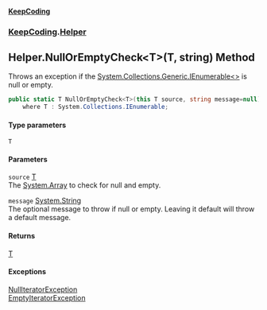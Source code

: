 #### [KeepCoding](index.md 'index')
### [KeepCoding](KeepCoding.md 'KeepCoding').[Helper](Helper.md 'KeepCoding.Helper')
## Helper.NullOrEmptyCheck&lt;T&gt;(T, string) Method
Throws an exception if the [System.Collections.Generic.IEnumerable&lt;&gt;](https://docs.microsoft.com/en-us/dotnet/api/System.Collections.Generic.IEnumerable-1 'System.Collections.Generic.IEnumerable`1') is null or empty.  
```csharp
public static T NullOrEmptyCheck<T>(this T source, string message=null)
    where T : System.Collections.IEnumerable;
```
#### Type parameters
<a name='KeepCoding.Helper.NullOrEmptyCheck.T.(T.string).T'></a>
`T`  
  
#### Parameters
<a name='KeepCoding.Helper.NullOrEmptyCheck.T.(T.string).source'></a>
`source` [T](Helper.NullOrEmptyCheck.xDH6mzizch.P3V3r6GQujA.md#KeepCoding.Helper.NullOrEmptyCheck.T.(T.string).T 'KeepCoding.Helper.NullOrEmptyCheck&lt;T&gt;(T, string).T')  
The [System.Array](https://docs.microsoft.com/en-us/dotnet/api/System.Array 'System.Array') to check for null and empty.
  
<a name='KeepCoding.Helper.NullOrEmptyCheck.T.(T.string).message'></a>
`message` [System.String](https://docs.microsoft.com/en-us/dotnet/api/System.String 'System.String')  
The optional message to throw if null or empty. Leaving it default will throw a default message.
  
#### Returns
[T](Helper.NullOrEmptyCheck.xDH6mzizch.P3V3r6GQujA.md#KeepCoding.Helper.NullOrEmptyCheck.T.(T.string).T 'KeepCoding.Helper.NullOrEmptyCheck&lt;T&gt;(T, string).T')  
#### Exceptions
[NullIteratorException](NullIteratorException.md 'KeepCoding.Internal.NullIteratorException')  
[EmptyIteratorException](EmptyIteratorException.md 'KeepCoding.Internal.EmptyIteratorException')  
